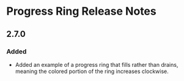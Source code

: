 <!-- Release notes authoring guidelines: http://keepachangelog.com/ -->

# Progress Ring Release Notes

<!-- ## [Unreleased] -->

## 2.7.0

### Added

- Added an example of a progress ring that fills rather than drains, meaning the colored portion of the ring increases clockwise.

